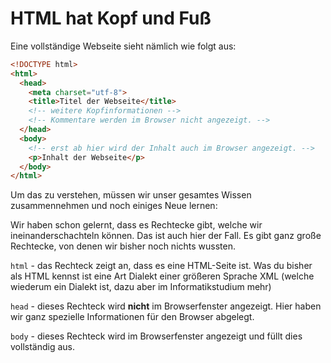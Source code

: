 # HTML hat Kopf und Fuß

Eine vollständige Webseite sieht nämlich wie folgt aus:

```html
<!DOCTYPE html>
<html>
  <head>
	<meta charset="utf-8">
    <title>Titel der Webseite</title>
    <!-- weitere Kopfinformationen -->
    <!-- Kommentare werden im Browser nicht angezeigt. -->
  </head>
  <body>
	<!-- erst ab hier wird der Inhalt auch im Browser angezeigt. -->
    <p>Inhalt der Webseite</p>
  </body>
</html>
```

Um das zu verstehen, müssen wir unser gesamtes Wissen zusammennehmen und noch einiges Neue lernen:

Wir haben schon gelernt, dass es Rechtecke gibt, welche wir ineinanderschachteln können. Das ist auch hier der Fall. Es gibt ganz große Rechtecke, von denen wir bisher noch nichts wussten.

`html` - das Rechteck zeigt an, dass es eine HTML-Seite ist. Was du bisher als HTML kennst ist eine Art Dialekt einer größeren Sprache XML (welche wiederum ein Dialekt ist, dazu aber im Informatikstudium mehr)

`head` - dieses Rechteck wird **nicht** im Browserfenster angezeigt. Hier haben wir ganz spezielle Informationen für den Browser abgelegt.

`body` - dieses Rechteck wird im Browserfenster angezeigt und füllt dies vollständig aus.
